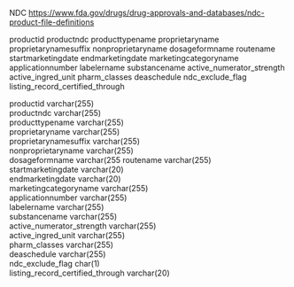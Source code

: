 NDC
https://www.fda.gov/drugs/drug-approvals-and-databases/ndc-product-file-definitions

productid	productndc	producttypename	proprietaryname	proprietarynamesuffix	nonproprietaryname	dosageformname	routename	startmarketingdate	endmarketingdate	marketingcategoryname	applicationnumber	labelername	substancename	active_numerator_strength	active_ingred_unit	pharm_classes	deaschedule	ndc_exclude_flag	listing_record_certified_through

productid  varchar(255)  
productndc  varchar(255)  
producttypename  varchar(255)  
proprietaryname  varchar(255)  
proprietarynamesuffix  varchar(255)  
nonproprietaryname  varchar(255)  
dosageformname  varchar(255
routename  varchar(255)  
startmarketingdate  varchar(20)  
endmarketingdate  varchar(20)  
marketingcategoryname  varchar(255)  
applicationnumber  varchar(255)  
labelername	 varchar(255)  
substancename  varchar(255)  
active_numerator_strength  varchar(255)  
active_ingred_unit  varchar(255)  
pharm_classes  varchar(255)  
deaschedule  varchar(255)  
ndc_exclude_flag  char(1)  
listing_record_certified_through  varchar(20)      
